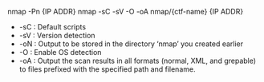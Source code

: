 nmap -Pn {IP ADDR}
 nmap -sC -sV -O -oA nmap/{ctf-name} {IP ADDR}
- -sC : Default scripts
- -sV : Version detection
- -oN : Output to be stored in the directory ‘nmap’ you created earlier
- -O : Enable OS detection
- -oA : Output the scan results in all formats (normal, XML, and grepable) to files prefixed with the specified path and filename.